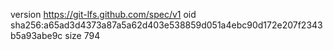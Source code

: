version https://git-lfs.github.com/spec/v1
oid sha256:a65ad3d4373a87a5a62d403e538859d051a4ebc90d172e207f2343b5a93abe9c
size 794

